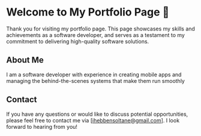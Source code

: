 # Welcome to My Portfolio Page 📝  
Thank you for visiting my portfolio page. This page showcases my skills and achievements as a software developer, and serves as a testament to my commitment to delivering high-quality software solutions.

## About Me 
I am a software developer with experience in creating mobile apps and managing the behind-the-scenes systems that make them run smoothly

## Contact  
If you have any questions or would like to discuss potential opportunities, please feel free to contact me via [ihebbensoltane@gmail.com]. I look forward to hearing from you!
